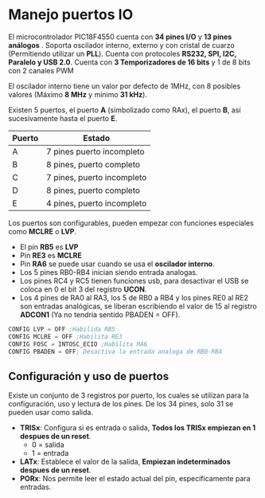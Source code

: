 # Manejo puertos IO

El microcontrolador PIC18F4550 cuenta con **34 pines I/O** y  **13 pines análogos** . Soporta oscilador interno, externo y con cristal de cuarzo (Permitiendo utilizar un **PLL**). Cuenta con protocoles **RS232, SPI, I2C, Paralelo y USB 2.0**. Cuenta con **3 Temporizadores de 16 bits** y 1 de 8 bits con 2 canales PWM

El oscilador interno tiene un valor por defecto de 1MHz, con 8 posibles valores (Máximo **8 MHz** y minimo **31 kHz**).

Existen 5 puertos, el puerto **A** (simbolizado como RAx), el puerto **B**, así sucesivamente hasta el puerto **E**.

| Puerto |                Estado                 |
| --------- | ----------------------------------- |
| A          | 7 pines puerto incompleto  |
| B         | 8 pines, puerto completo    |
| C         | 7 pines, puerto incompleto |
| D         | 8 pines, puerto completo    |
| E         | 4 pines, puerto incompleto |

Los puertos son configurables, pueden empezar con funciones especiales como **MCLRE** o **LVP**. 
- El pin **RB5** es **LVP**
- Pin **RE3** es **MCLRE**
- Pin **RA6** se puede usar cuando se usa el **oscilador interno**.
- Los 5 pines RB0-RB4 inician siendo entrada analogas.
- Los pines RC4 y RC5 tienen funciones usb, para desactivar el USB se coloca en 0 el bit 3 del registro **UCON**.
- Los 4 pines de RA0 al RA3, los 5 de RB0 a RB4 y los pines RE0 al RE2 son entradas analógicas, se liberan escribiendo el valor de 15 al registro **ADCON1** (Ya no tendria sentido PBADEN = OFF).

```nasm
CONFIG LVP = OFF ;Habilida RB5
CONFIG MCLRE = OFF ;Habilita RE3
CONFIG FOSC = INTOSC_ECIO ;Habilita RA6
CONFIG PBADEN = OFF; Desactiva la entrada analoga de RB0-RB4
```

## Configuración y uso de puertos

Existe un conjunto de 3 registros por puerto, los cuales se utilizan para la configuración, uso y lectura de los pines. De los 34 pines, solo 31 se pueden usar como salida. 
- **TRISx**: Configura si es entrada o salida, **Todos los TRISx empiezan en 1 despues de un reset**.
    - 0 = salida
    - 1 = entrada
- **LATx**: Establece el valor de la salida, **Empiezan indeterminados despues de un reset**.
- **PORx**: Nos permite leer el estado actual del pin, especificamente para entradas. 
